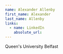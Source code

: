 ```yaml
---
name: Alexander Allenby
first_name: Alexander
last_name: Allenby
links:
  - name: LinkedIn
    absolute_url: 
---
```

Queen's University Belfast
